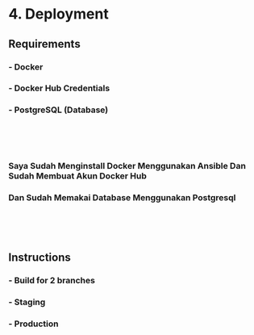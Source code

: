 # 4. Deployment

## Requirements
### - Docker
### - Docker Hub Credentials
### - PostgreSQL (Database)

<br>
<br>
<br>

### Saya Sudah Menginstall Docker Menggunakan Ansible Dan Sudah Membuat Akun Docker Hub
### Dan Sudah Memakai Database Menggunakan Postgresql

<br>
<br>
<br>

## Instructions
### - Build for 2 branches
  ### - Staging
  ### - Production
